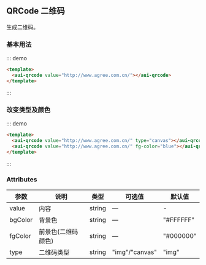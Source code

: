 ## QRCode 二维码

生成二维码。

### 基本用法

::: demo
```html
<template>
  <aui-qrcode value="http://www.agree.com.cn/"></aui-qrcode>
</template>
```
:::

### 改变类型及颜色

::: demo
```html
<template>
  <aui-qrcode value="http://www.agree.com.cn/" type="canvas"></aui-qrcode>
  <aui-qrcode value="http://www.agree.com.cn/" fg-color="blue"></aui-qrcode>
</template>
```
:::

### Attributes
| 参数      | 说明          | 类型      | 可选值                           | 默认值  |
|---------- |-------------- |---------- |--------------------------------  |-------- |
| value | 内容 | string | — | - |
| bgColor | 背景色 | string | — | "#FFFFFF" |
| fgColor | 前景色(二维码颜色) | string | — | "#000000" |
| type | 二维码类型 | string | "img"/"canvas" | "img" |
